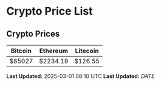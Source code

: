 # Crypto Price List

## Crypto Prices
| Bitcoin | Ethereum | Litecoin |
| ------- | -------- | -------- |
| $85027 | $2234.19 | $126.55 |
**Last Updated:** 2025-03-01 08:10 UTC
**Last Updated:** $DATE$
